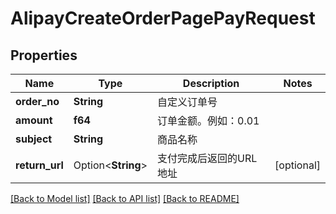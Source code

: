 # AlipayCreateOrderPagePayRequest

## Properties

Name | Type | Description | Notes
------------ | ------------- | ------------- | -------------
**order_no** | **String** | 自定义订单号 | 
**amount** | **f64** | 订单金额。例如：0.01 | 
**subject** | **String** | 商品名称 | 
**return_url** | Option<**String**> | 支付完成后返回的URL地址 | [optional]

[[Back to Model list]](../README.md#documentation-for-models) [[Back to API list]](../README.md#documentation-for-api-endpoints) [[Back to README]](../README.md)


